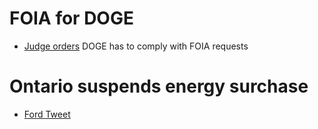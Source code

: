 # FOIA for DOGE
- [Judge orders](https://ecf.dcd.uscourts.gov/cgi-bin/show_public_doc?2025cv0511-18) DOGE has to comply with FOIA requests
# Ontario suspends energy surchase
- [Ford Tweet](https://x.com/fordnation/status/1899531171622522925)




